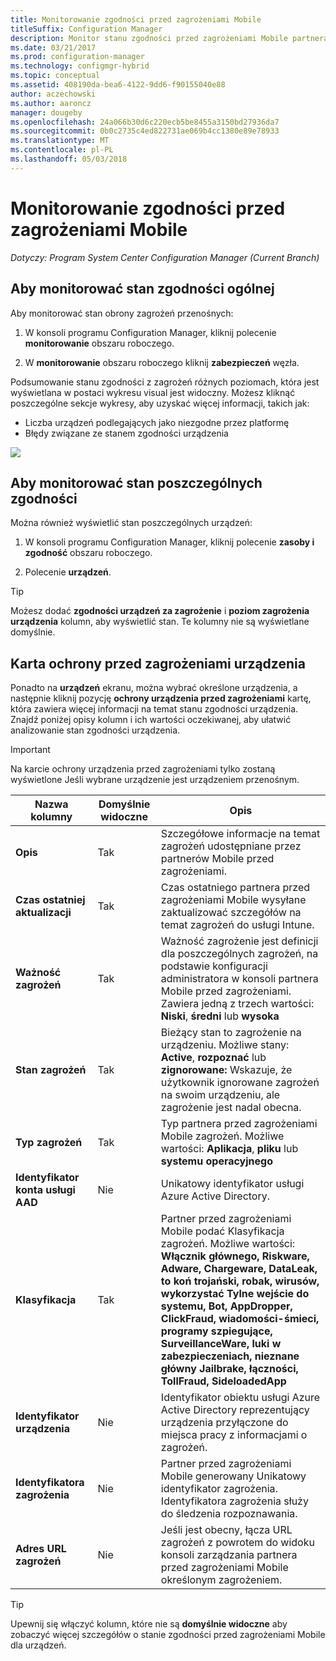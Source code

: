 ```yaml
---
title: Monitorowanie zgodności przed zagrożeniami Mobile
titleSuffix: Configuration Manager
description: Monitor stanu zgodności przed zagrożeniami Mobile partnera z konsoli programu Configuration Manager
ms.date: 03/21/2017
ms.prod: configuration-manager
ms.technology: configmgr-hybrid
ms.topic: conceptual
ms.assetid: 408190da-bea6-4122-9dd6-f90155040e88
author: aczechowski
ms.author: aaroncz
manager: dougeby
ms.openlocfilehash: 24a066b30d6c220ecb5be8455a3150bd27936da7
ms.sourcegitcommit: 0b0c2735c4ed822731ae069b4cc1380e89e78933
ms.translationtype: MT
ms.contentlocale: pl-PL
ms.lasthandoff: 05/03/2018
---
```

# <a name="monitor-mobile-threat-defense-compliance"></a>**Monitorowanie zgodności przed zagrożeniami Mobile**

*Dotyczy: Program System Center Configuration Manager (Current Branch)*

## <a name="to-monitor-the-overall-compliance-status"></a>Aby monitorować stan zgodności ogólnej

Aby monitorować stan obrony zagrożeń przenośnych:

1.  W konsoli programu Configuration Manager, kliknij polecenie **monitorowanie** obszaru roboczego.

2.  W **monitorowanie** obszaru roboczego kliknij **zabezpieczeń** węzła.

Podsumowanie stanu zgodności z zagrożeń różnych poziomach, która jest wyświetlana w postaci wykresu visual jest widoczny. Możesz kliknąć poszczególne sekcje wykresy, aby uzyskać więcej informacji, takich jak: 

- Liczba urządzeń podlegających jako niezgodne przez platformę
- Błędy związane ze stanem zgodności urządzenia

![](http://i.imgur.com/bmPsiWk.png)

## <a name="to-monitor-the-individual-compliance-status"></a>Aby monitorować stan poszczególnych zgodności

Można również wyświetlić stan poszczególnych urządzeń:

1.  W konsoli programu Configuration Manager, kliknij polecenie **zasoby i zgodność** obszaru roboczego.

2.  Polecenie **urządzeń**.

> [!TIP] 
> Możesz dodać **zgodności urządzeń za zagrożenie** i **poziom zagrożenia urządzenia** kolumn, aby wyświetlić stan. Te kolumny nie są wyświetlane domyślnie.

## <a name="device-threat-protection-tab"></a>Karta ochrony przed zagrożeniami urządzenia

Ponadto na **urządzeń** ekranu, można wybrać określone urządzenia, a następnie kliknij pozycję **ochrony urządzenia przed zagrożeniami** kartę, która zawiera więcej informacji na temat stanu zgodności urządzenia. Znajdź poniżej opisy kolumn i ich wartości oczekiwanej, aby ułatwić analizowanie stan zgodności urządzenia.

> [!IMPORTANT] 
> Na karcie ochrony urządzenia przed zagrożeniami tylko zostaną wyświetlone Jeśli wybrane urządzenie jest urządzeniem przenośnym.

|Nazwa kolumny|Domyślnie widoczne|Opis| 
|-|-|-|
|**Opis**| Tak | Szczegółowe informacje na temat zagrożeń udostępniane przez partnerów Mobile przed zagrożeniami. |
|**Czas ostatniej aktualizacji**| Tak | Czas ostatniego partnera przed zagrożeniami Mobile wysyłane zaktualizować szczegółów na temat zagrożeń do usługi Intune. |
|**Ważność zagrożeń**| Tak | Ważność zagrożenie jest definicji dla poszczególnych zagrożeń, na podstawie konfiguracji administratora w konsoli partnera Mobile przed zagrożeniami. Zawiera jedną z trzech wartości: **Niski**, **średni** lub **wysoka** |
|**Stan zagrożeń**| Tak | Bieżący stan to zagrożenie na urządzeniu. Możliwe stany: **Active**, **rozpoznać** lub **zignorowane:** Wskazuje, że użytkownik ignorowane zagrożeń na swoim urządzeniu, ale zagrożenie jest nadal obecna. |
|**Typ zagrożeń**| Tak | Typ partnera przed zagrożeniami Mobile zagrożeń. Możliwe wartości: **Aplikacja**, **pliku** lub **systemu operacyjnego** |
|**Identyfikator konta usługi AAD**| Nie | Unikatowy identyfikator usługi Azure Active Directory. |
|**Klasyfikacja**| Tak | Partner przed zagrożeniami Mobile podać Klasyfikacja zagrożeń. Możliwe wartości: **Włącznik głównego, Riskware, Adware, Chargeware, DataLeak, to koń trojański, robak, wirusów, wykorzystać Tylne wejście do systemu, Bot, AppDropper, ClickFraud, wiadomości-śmieci, programy szpiegujące, SurveillanceWare, luki w zabezpieczeniach, nieznane główny Jailbrake, łączności, TollFraud, SideloadedApp** |
|**Identyfikator urządzenia**| Nie | Identyfikator obiektu usługi Azure Active Directory reprezentujący urządzenia przyłączone do miejsca pracy z informacjami o zagrożeń. |
|**Identyfikatora zagrożenia**| Nie | Partner przed zagrożeniami Mobile generowany Unikatowy identyfikator zagrożenia. Identyfikatora zagrożenia służy do śledzenia rozpoznawania. |
|**Adres URL zagrożeń**| Nie | Jeśli jest obecny, łącza URL zagrożeń z powrotem do widoku konsoli zarządzania partnera przed zagrożeniami Mobile określonym zagrożeniem. |

> [!TIP] 
> Upewnij się włączyć kolumn, które nie są **domyślnie widoczne** aby zobaczyć więcej szczegółów o stanie zgodności przed zagrożeniami Mobile dla urządzeń.
